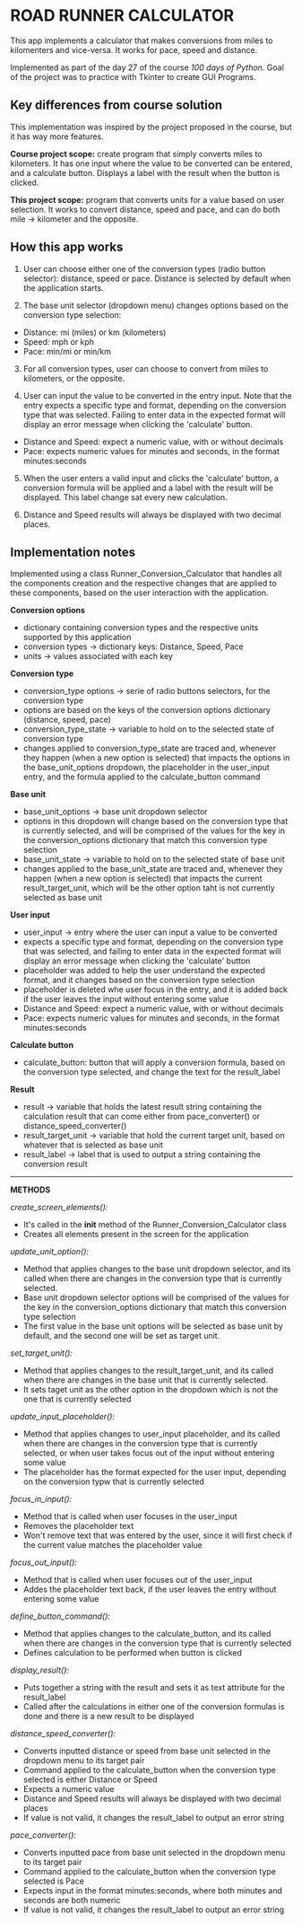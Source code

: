 
# ROAD RUNNER CALCULATOR

This app implements a calculator that makes conversions from miles to kilomenters and vice-versa. It works for pace, speed and distance.

Implemented as part of the day 27 of the course *100 days of Python*.
Goal of the project was to practice with Tkinter to create GUI Programs.

## Key differences from course solution

This implementation was inspired by the project proposed in the course, but it has way more features.

**Course project scope:** create program that simply converts miles to kilometers. It has one input where the value to be converted can be entered, and a calculate button. Displays a label with the result when the button is clicked.

**This project scope:** program that converts units for a value based on user selection. It works to convert distance, speed and pace, and can do both mile -> kilometer and the opposite.

## How this app works

1. User can choose either one of the conversion types (radio button selector): distance, speed or pace. Distance is selected by default when the application starts.

2. The base unit selector (dropdown menu) changes options based on the conversion type selection:
- Distance: mi (miles) or km (kilometers)
- Speed: mph or kph
- Pace: min/mi or min/km

3. For all conversion types, user can choose to convert from miles to kilometers, or the opposite.

4. User can input the value to be converted in the entry input. Note that the entry expects a specific type and format, depending on the conversion type that was selected. Failing to enter data in the expected format will display an error message when clicking the 'calculate' button.
- Distance and Speed: expect a numeric value, with or without decimals
- Pace: expects numeric values for minutes and seconds, in the format minutes:seconds

5. When the user enters a valid input and clicks the 'calculate' button, a conversion formula will be applied and a label with the result will be displayed. This label change sat every new calculation.

6. Distance and Speed results will always be displayed with two decimal places.
## Implementation notes

Implemented using a class Runner_Conversion_Calculator that handles all the components creation and the respective changes that are applied to these components, based on the user interaction with the application.

**Conversion options**
  - dictionary containing conversion types and the respective units supported by this application
  - conversion types -> dictionary keys: Distance, Speed, Pace
  - units -> values associated with each key

**Conversion type**
  - conversion_type options -> serie of radio buttons selectors, for the conversion type
  - options are based on the keys of the conversion options dictionary (distance, speed, pace)
  - conversion_type_state -> variable to hold on to the selected state of conversion type
  - changes applied to conversion_type_state are traced and, whenever they happen (when a new option is selected) that impacts the options in the base_unit_options dropdown, the placeholder in the user_input entry, and the formula applied to the calculate_button command

**Base unit**  
  - base_unit_options -> base unit dropdown selector
  - options in this dropdown will change based on the conversion type that is currently selected, and will be comprised of the values for the key in the conversion_options dictionary that match this conversion type selection 
  - base_unit_state -> variable to hold on to the selected state of base unit
  - changes applied to the base_unit_state are traced and, whenever they happen (when a new option is selected) that impacts the current result_target_unit, which will be the other option taht is not currently selected as base unit

**User input**
  - user_input -> entry where the user can input a value to be converted
  - expects a specific type and format, depending on the conversion type that was selected, and failing to enter data in the expected format will display an error message when clicking the 'calculate' button
  - placeholder was added to help the user understand the expected format, and it changes based on the conversion type selection
  - placeholder is deleted whe user focus in the entry, and it is added back if the user leaves the input without entering some value
  - Distance and Speed: expect a numeric value, with or without decimals
  - Pace: expects numeric values for minutes and seconds, in the format minutes:seconds

**Calculate button**
  - calculate_button: button that will apply a conversion formula, based on the conversion type selected, and change the text for the result_label

**Result**
  - result -> variable that holds the latest result string containing the calculation result that can come either from pace_converter() or distance_speed_converter()
  - result_target_unit -> variable that hold the current target unit, based on whatever that is selected as base unit
  - result_label -> label that is used to output a string containing the conversion result

-----
**METHODS**

*create_screen_elements():*
- It's called in the __init__ method of the Runner_Conversion_Calculator class
- Creates all elements present in the screen for the application


*update_unit_option():*
- Method that applies changes to the base unit dropdown selector, and its called when there are changes in the conversion type that is currently selected.
- Base unit dropdown selector options will be comprised of the values for the key in the conversion_options dictionary that match this conversion type selection
- The first value in the base unit options will be selected as base unit by default, and the second one will be set as target unit.


*set_target_unit():*
- Method that applies changes to the result_target_unit, and its called when there are changes in the base unit that is currently selected.
- It sets taget unit as the other option in the dropdown which is not the one that is currently selected


*update_input_placeholder():*
- Method that applies changes to user_input placeholder, and its called when there are changes in the conversion type that is currently selected, or when user takes focus out of the input without entering some value
- The placeholder has the format expected for the user input, depending on the conversion typw that is currently selected


*focus_in_input():*
- Method that is called when user focuses in the user_input
- Removes the placeholder text
- Won't remove text that was entered by the user, since it will first check if the current value matches the placeholder value


*focus_out_input():*
- Method that is called when user focuses out of the user_input
- Addes the placeholder text back, if the user leaves the entry without entering some value


*define_button_command():*
- Method that applies changes to the calculate_button, and its called when there are changes in the conversion type that is currently selected
- Defines calculation to be performed when button is clicked


*display_result():*
- Puts together a string with the result and sets it as text attribute for the result_label
- Called after the calculations in either one of the conversion formulas is done and there is a new result to be displayed


*distance_speed_converter():*
- Converts inputted distance or speed from base unit selected in the dropdown menu to its target pair
- Command applied to the calculate_button when the conversion type selected is either Distance or Speed
- Expects a numeric value
- Distance and Speed results will always be displayed with two decimal places
- If value is not valid, it changes the result_label to output an error string


*pace_converter():*
- Converts inputted pace from base unit selected in the dropdown menu to its target pair
- Command applied to the calculate_button when the conversion type selected is Pace
- Expects input in the format minutes:seconds, where both minutes and seconds are both numeric
- If value is not valid, it changes the result_label to output an error string